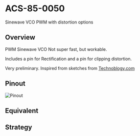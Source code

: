 # ACS-85-0050

Sinewave VCO PWM with distortion options
 
## Overview

PWM Sinewave VCO
Not super fast, but workable.

Includes a pin for Rectification and a pin for clipping distortion.

Very preliminary.  Inspired from sketches from [Technoblogy.com](http://www.technoblogy.com/show?22HF)


## Pinout

![Pinout](https://github.com/robstave/ArduinoComponentSketches/blob/master/ACS-85%20ATTiny85%20sketches/ACS-85-0050/images/ACS-85-0050.png)

## Equivalent

 

## Strategy
 

 
